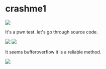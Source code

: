 # **crashme1**
![](https://i.imgur.com/pAxguFU.png)

It's a pwn test. let's go through source code.

![](https://i.imgur.com/55hGZIa.png)
![](https://i.imgur.com/4FIZXpt.png)

It seems bufferoverflow it is a reliable method.

![](https://i.imgur.com/NkhyRHy.png)

